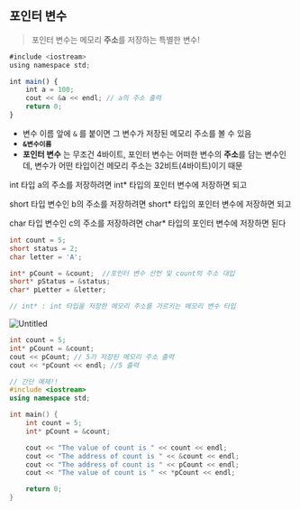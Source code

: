 ## 포인터 변수

> 포인터 변수는 메모리 **주소**를 저장하는 특별한 변수!
> 

```jsx
#include <iostream>
using namespace std;

int main() {
	int a = 100;
	cout << &a << endl; // a의 주소 출력
	return 0;
}
```

- 변수 이름 앞에 `&` 를 붙이면 그 변수가 저장된 메모리 주소를 볼 수 있음
- **`&변수이름`**
- **포인터 변수** 는 무조건 4바이트, 포인터 변수는 어떠한 변수의 **주소**를 담는 변수인데, 변수가 어떤 타입이건 메모리 주소는 32비트(4바이트)이기 때문

int 타입 a의 주소를 저장하려면 int* 타입의 포인터 변수에 저장하면 되고

short 타입 변수인 b의 주소를 저장하려면 short* 타입의 포인터 변수에 저장하면 되고

char 타입 변수인 c의 주소를 저장하려면 char* 타입의 포인터 변수에 저장하면 된다

```cpp
int count = 5;
short status = 2;
char letter = 'A';

int* pCount = &count;  //포인터 변수 선언 및 count의 주소 대입
short* pStatus = &status;
char* pLetter = &letter;

// int* : int 타입을 저장한 메모리 주소를 가르키는 메모리 변수 타입
```

![Untitled](https://prod-files-secure.s3.us-west-2.amazonaws.com/6f01d0d0-2e35-421f-ba74-61266e3fbd7e/2c95b6f4-5a48-4d46-a53b-4a994a12ab38/Untitled.png)

```cpp
int count = 5;
int* pCount = &count;
cout << pCount; // 5가 저장된 메모리 주소 출력
cout << *pCount << endl; //5 출력
```

```cpp
// 간단 예제!!
#include <iostream>
using namespace std;

int main() {
  	int count = 5;
  	int* pCount = &count;

  	cout << "The value of count is " << count << endl;
  	cout << "The address of count is " << &count << endl;
  	cout << "The address of count is " << pCount << endl;
  	cout << "The value of count is " << *pCount << endl;

  	return 0;
}
```